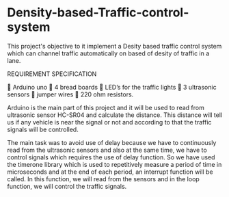 # Density-based-Traffic-control-system

This project's objective to it implement a Desity based traffic control system which can channel traffic automatically on based of desity of traffic in a lane.

REQUIREMENT SPECIFICATION

 Arduino uno
 4 bread boards
 LED’s for the traffic lights
 3 ultrasonic sensors
 jumper wires
 220 ohm resistors.



Arduino is the main part of this project and it will be used to read from
ultrasonic sensor HC-SR04 and calculate the distance. This distance will tell us
if any vehicle is near the signal or not and according to that the traffic signals
will be controlled.

The main task was to avoid use of delay because we have to continuously read
from the ultrasonic sensors and also at the same time, we have to control
signals which requires the use of delay function.
So we have used the timerone library which is used to repetitively measure a
period of time in microseconds and at the end of each period, an interrupt
function will be called. In this function, we will read from the sensors and in
the loop function, we will control the traffic signals.
